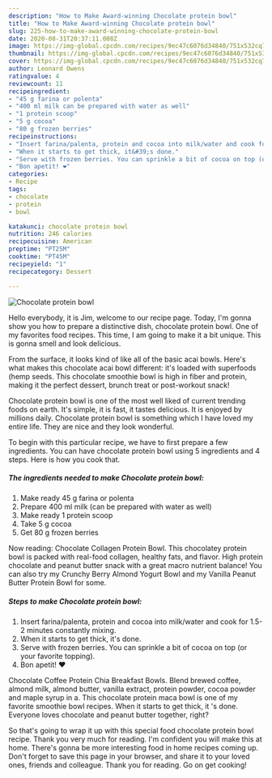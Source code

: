 ```yaml
---
description: "How to Make Award-winning Chocolate protein bowl"
title: "How to Make Award-winning Chocolate protein bowl"
slug: 225-how-to-make-award-winning-chocolate-protein-bowl
date: 2020-08-31T20:37:11.008Z
image: https://img-global.cpcdn.com/recipes/9ec47c6076d34840/751x532cq70/chocolate-protein-bowl-recipe-main-photo.jpg
thumbnail: https://img-global.cpcdn.com/recipes/9ec47c6076d34840/751x532cq70/chocolate-protein-bowl-recipe-main-photo.jpg
cover: https://img-global.cpcdn.com/recipes/9ec47c6076d34840/751x532cq70/chocolate-protein-bowl-recipe-main-photo.jpg
author: Leonard Owens
ratingvalue: 4
reviewcount: 11
recipeingredient:
- "45 g farina or polenta"
- "400 ml milk can be prepared with water as well"
- "1 protein scoop"
- "5 g cocoa"
- "80 g frozen berries"
recipeinstructions:
- "Insert farina/palenta, protein and cocoa into milk/water and cook for 1.5-2 minutes constantly mixing."
- "When it starts to get thick, it&#39;s done."
- "Serve with frozen berries. You can sprinkle a bit of cocoa on top (or your favorite topping)."
- "Bon apetit! ❤️"
categories:
- Recipe
tags:
- chocolate
- protein
- bowl

katakunci: chocolate protein bowl 
nutrition: 246 calories
recipecuisine: American
preptime: "PT25M"
cooktime: "PT45M"
recipeyield: "1"
recipecategory: Dessert

---
```



![Chocolate protein bowl](https://img-global.cpcdn.com/recipes/9ec47c6076d34840/751x532cq70/chocolate-protein-bowl-recipe-main-photo.jpg)

Hello everybody, it is Jim, welcome to our recipe page. Today, I'm gonna show you how to prepare a distinctive dish, chocolate protein bowl. One of my favorites food recipes. This time, I am going to make it a bit unique. This is gonna smell and look delicious.

From the surface, it looks kind of like all of the basic acai bowls. Here&#39;s what makes this chocolate acai bowl different: it&#39;s loaded with superfoods (hemp seeds. This chocolate smoothie bowl is high in fiber and protein, making it the perfect dessert, brunch treat or post-workout snack!

Chocolate protein bowl is one of the most well liked of current trending foods on earth. It's simple, it is fast, it tastes delicious. It is enjoyed by millions daily. Chocolate protein bowl is something which I have loved my entire life. They are nice and they look wonderful.


To begin with this particular recipe, we have to first prepare a few ingredients. You can have chocolate protein bowl using 5 ingredients and 4 steps. Here is how you cook that.

<!--inarticleads1-->

##### The ingredients needed to make Chocolate protein bowl:

1. Make ready 45 g farina or polenta
1. Prepare 400 ml milk (can be prepared with water as well)
1. Make ready 1 protein scoop
1. Take 5 g cocoa
1. Get 80 g frozen berries


Now reading: Chocolate Collagen Protein Bowl. This chocolatey protein bowl is packed with real-food collagen, healthy fats, and flavor. High protein chocolate and peanut butter snack with a great macro nutrient balance! You can also try my Crunchy Berry Almond Yogurt Bowl and my Vanilla Peanut Butter Protein Bowl for some. 

<!--inarticleads2-->

##### Steps to make Chocolate protein bowl:

1. Insert farina/palenta, protein and cocoa into milk/water and cook for 1.5-2 minutes constantly mixing.
1. When it starts to get thick, it&#39;s done.
1. Serve with frozen berries. You can sprinkle a bit of cocoa on top (or your favorite topping).
1. Bon apetit! ❤️


Chocolate Coffee Protein Chia Breakfast Bowls. Blend brewed coffee, almond milk, almond butter, vanilla extract, protein powder, cocoa powder and maple syrup in a. This chocolate protein maca bowl is one of my favorite smoothie bowl recipes. When it starts to get thick, it &#39;s done. Everyone loves chocolate and peanut butter together, right? 

So that's going to wrap it up with this special food chocolate protein bowl recipe. Thank you very much for reading. I'm confident you will make this at home. There's gonna be more interesting food in home recipes coming up. Don't forget to save this page in your browser, and share it to your loved ones, friends and colleague. Thank you for reading. Go on get cooking!
